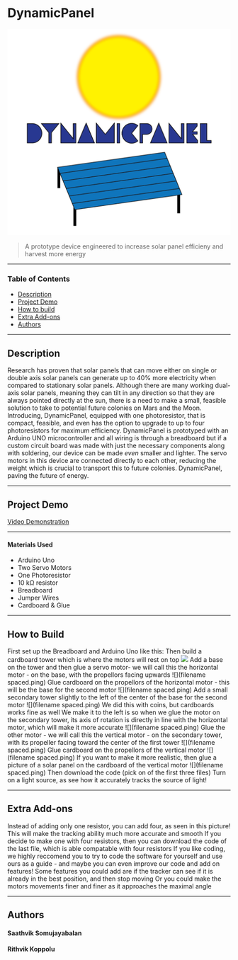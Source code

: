 # DynamicPanel
![alt text](https://github.com/saathvikS/DynamicPanel/blob/main/Pictures/DynamicPanel%20Logo-01.png "DynamicPanel")

> A prototype device engineered to increase solar panel efficieny and harvest more energy

---

### Table of Contents

- [Description](#Description)
- [Project Demo](#Project-Demo)
- [How to build](#How-to-Build)
- [Extra Add-ons](#Extra-Add-ons)
- [Authors](#Authors)

---


## Description

Research has proven that solar panels that can move either on single or double axis solar panels can generate up to 40% more electricity when compared to
stationary solar panels. Although there are many working dual-axis solar panels, meaning they can tilt in any direction so that they are always pointed directly at the sun, 
there is a need to make a small, feasible solution to take to potential future colonies on Mars and the Moon. Introducing, DynamicPanel, equipped with one photoresistor, that is 
compact, feasible, and even has the option to upgrade to up to four photoresistors for maximum efficiency. DynamicPanel is prototyped with an Arduino UNO microcontroller and all 
wiring is through a breadboard but if a custom circuit board was made with just the necessary components along with soldering, our device can be made _even_ smaller and lighter.
The servo motors in this device are connected directly to each other, reducing the weight which is crucial to transport this to future colonies. DynamicPanel, paving the future 
of energy.

---

## Project Demo

[Video Demonstration](https://youtu.be/u812sUwD2QE)

---


#### Materials Used
   - Arduino Uno
   - Two Servo Motors
   - One Photoresistor
   - 10 kΩ resistor
   - Breadboard
   - Jumper Wires
   - Cardboard & Glue
---
## How to Build

First set up the Breadboard and Arduino Uno like this:
Then build a cardboard tower which is where the motors will rest on top
![](C:\Users\rikki\OneDrive\Pictures\Build\Step1.jfif)
Add a base on the tower and then glue a servo motor- we will call this the horizontal motor - on the base, with the propellors facing upwards
![](filename spaced.ping)
Glue cardboard on the propellors of the horizontal motor - this will be the base for the second motor
![](filename spaced.ping)
Add a small secondary tower slightly to the left of the center of the base for the second motor 
![](filename spaced.ping)
We did this with coins, but cardboards works fine as well
We make it to the left is so when we glue the motor on the secondary tower, its axis of rotation is directly in line with the horizontal motor, which will make it more accurate
![](filename spaced.ping)
Glue the other motor - we will call this the vertical motor - on the secondary tower, with its propeller facing toward the center of the first tower
![](filename spaced.ping)
Glue cardboard on the propellors of the vertical motor
![](filename spaced.ping)
If you want to make it more realistic, then glue a picture of a solar panel on the cardboard of the vertical motor
![](filename spaced.ping)
Then download the code (pick on of the first three files)
Turn on a light source, as see how it accurately tracks the source of light!

---

## Extra Add-ons

Instead of adding only one resistor, you can add four, as seen in this picture!
This will make the tracking ability much more accurate and smooth
If you decide to make one with four resistors, then you can download the code of the last file, which is able compatable with four resistors
If you like coding, we highly reccomend you to try to code the software for yourself and use ours as a guide - and maybe you can even improve our code and add on features!
Some features you could add are if the tracker can see if it is already in the best position, and then stop moving
Or you could make the motors movements finer and finer as it approaches the maximal angle

---
## Authors

#### Saathvik Somujayabalan
#### Rithvik Koppolu
